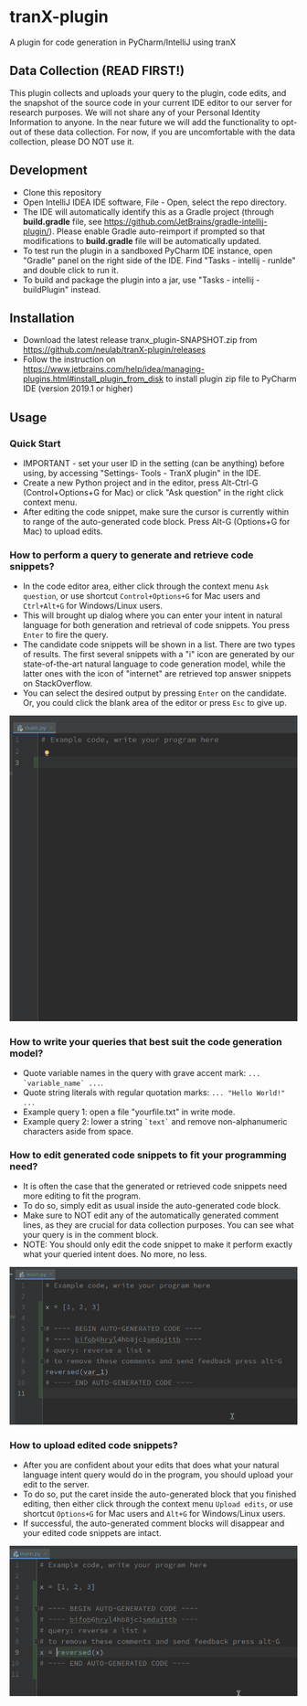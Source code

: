 # tranX-plugin
A plugin for code generation in PyCharm/IntelliJ using tranX

## Data Collection (READ FIRST!)
This plugin collects and uploads your query to the plugin, code edits, and the snapshot of the source code in your current IDE editor to our server for research purposes.
We will not share any of your Personal Identity Information to anyone.
In the near future we will add the functionality to opt-out of these data collection.
For now, if you are uncomfortable with the data collection, please DO NOT use it.

## Development
- Clone this repository
- Open IntelliJ IDEA IDE software, File - Open, select the repo directory.
- The IDE will automatically identify this as a Gradle project (through **build.gradle** file, see https://github.com/JetBrains/gradle-intellij-plugin/). Please enable Gradle auto-reimport if prompted so that modifications to **build.gradle** file will be automatically updated.
- To test run the plugin in a sandboxed PyCharm IDE instance, open "Gradle" panel on the right side of the IDE. Find "Tasks - intellij - runIde" and double click to run it.
- To build and package the plugin into a jar, use "Tasks - intellij - buildPlugin" instead.

## Installation
- Download the latest release tranx_plugin-SNAPSHOT.zip
 from https://github.com/neulab/tranX-plugin/releases
- Follow the instruction on https://www.jetbrains.com/help/idea/managing-plugins.html#install_plugin_from_disk to install plugin zip file to PyCharm IDE (version 2019.1 or higher)

## Usage

### Quick Start
- IMPORTANT - set your user ID in the setting (can be anything) before using, by accessing "Settings- Tools - TranX plugin" in the IDE.
- Create a new Python project and in the editor, press Alt-Ctrl-G (Control+Options+G for Mac) or click "Ask question" in the right click context menu.
- After editing the code snippet, make sure the cursor is currently within to range of the auto-generated code block. Press Alt-G (Options+G for Mac) to upload edits.

### How to perform a query to generate and retrieve code snippets?
- In the code editor area, either click through the context menu `Ask question`, or use shortcut `Control+Options+G` for Mac users and `Ctrl+Alt+G` for Windows/Linux users.
- This will brought up dialog where you can enter your intent in natural language for both generation and retrieval of code snippets. You press `Enter` to fire the query.
- The candidate code snippets will be shown in a list. There are two types of results. The first several snippets with a "i" icon are generated by our state-of-the-art natural language to code generation model, while the latter ones with the icon of "internet" are retrieved top answer snippets on StackOverflow.
- You can select the desired output by pressing `Enter` on the candidate. Or, you could click the blank area of the editor or press `Esc` to give up.

![](imgs/query.gif)

### How to write your queries that best suit the code generation model?
- Quote variable names in the query with grave accent mark: ``... `variable_name` ...``.
- Quote string literals with regular quotation marks: ``... "Hello World!" ...``
- Example query 1: open a file "yourfile.txt" in write mode.
- Example query 2: lower a string `` `text` `` and remove non-alphanumeric characters aside from space.


### How to edit generated code snippets to fit your programming need?
- It is often the case that the generated or retrieved code snippets need more editing to fit the program.
- To do so, simply edit as usual inside the auto-generated code block. 
- Make sure to NOT edit any of the automatically generated comment lines, as they are crucial for data collection purposes. You can see what your query is in the comment block.
- NOTE: You should only edit the code snippet to make it perform exactly what your queried intent does. No more, no less.

![](imgs/edit.gif)

### How to upload edited code snippets?
- After you are confident about your edits that does what your natural language intent query would do in the program, you should upload your edit to the server.
- To do so, put the caret inside the auto-generated block that you finished editing, then either click through the context menu `Upload edits`, or use shortcut `Options+G` for Mac users and `Alt+G` for Windows/Linux users.
- If successful, the auto-generated comment blocks will disappear and your edited code snippets are intact.

![](imgs/upload.gif)


